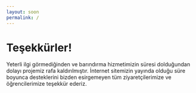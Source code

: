 ```yaml
---
layout: soon
permalink: /
---
```


# Teşekkürler!

Yeterli ilgi görmediğinden ve barındırma hizmetimizin süresi dolduğundan dolayı projemiz rafa kaldırılmıştır. İnternet sitemizin yayında olduğu süre boyunca desteklerini bizden esirgemeyen tüm ziyaretçilerimize ve öğrencilerimize teşekkür ederiz. 
